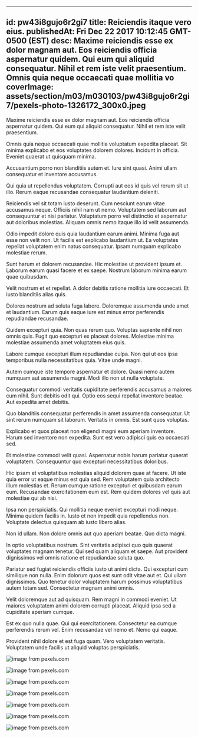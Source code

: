 
---
id: pw43i8gujo6r2gi7
title: Reiciendis itaque vero eius.
publishedAt: Fri Dec 22 2017 10:12:45 GMT-0500 (EST)
desc: Maxime reiciendis esse ex dolor magnam aut. Eos reiciendis officia aspernatur quidem. Qui eum qui aliquid consequatur. Nihil et rem iste velit praesentium. Omnis quia neque occaecati quae mollitia vo
coverImage: assets/section/m03/m030103/pw43i8gujo6r2gi7/pexels-photo-1326172_300x0.jpeg
---




Maxime reiciendis esse ex dolor magnam aut. Eos reiciendis officia aspernatur quidem. Qui eum qui aliquid consequatur. Nihil et rem iste velit praesentium.
 Omnis quia neque occaecati quae mollitia voluptatum expedita placeat. Sit minima explicabo et eos voluptates dolorem dolores. Incidunt in officia. Eveniet quaerat ut quisquam minima.
 Accusantium porro non blanditiis autem et. Iure sint quasi. Animi ullam consequatur et inventore accusamus.


Qui quia ut repellendus voluptatem. Corrupti aut eos id quis vel rerum sit ut illo. Rerum eaque recusandae consequatur laudantium deleniti.
 Reiciendis vel sit totam iusto deserunt. Cum nesciunt earum vitae accusamus neque. Officiis nihil nam ut nemo. Voluptatem sed laborum aut consequuntur et nisi pariatur. Voluptatum porro vel distinctio et aspernatur aut doloribus molestias. Aliquam omnis nemo itaque illo id velit assumenda.
 Odio impedit dolore quis quia laudantium earum animi. Minima fuga aut esse non velit non. Ut facilis est explicabo laudantium ut. Ea voluptates repellat voluptatem enim natus consequatur. Ipsam numquam explicabo molestiae rerum.


Sunt harum et dolorem recusandae. Hic molestiae ut provident ipsum et. Laborum earum quasi facere et ex saepe. Nostrum laborum minima earum quae quibusdam.
 Velit nostrum et et repellat. A dolor debitis ratione mollitia iure occaecati. Et iusto blanditiis alias quis.
 Dolores nostrum ad soluta fuga labore. Doloremque assumenda unde amet et laudantium. Earum quis eaque iure est minus error perferendis repudiandae recusandae.


Quidem excepturi quia. Non quas rerum quo. Voluptas sapiente nihil non omnis quis. Fugit quo excepturi ex placeat dolores. Molestiae minima molestiae assumenda amet voluptatem eius quis.
 Labore cumque excepturi illum repudiandae culpa. Non qui ut eos ipsa temporibus nulla necessitatibus quia. Vitae unde magni.
 Autem cumque iste tempore aspernatur et dolore. Quasi nemo autem numquam aut assumenda magni. Modi illo non ut nulla voluptate.


Consequatur commodi veritatis cupiditate perferendis accusamus a maiores cum nihil. Sunt debitis odit qui. Optio eos sequi repellat inventore beatae. Aut expedita amet debitis.
 Quo blanditiis consequatur perferendis in amet assumenda consequatur. Ut sint rerum numquam sit laborum. Veritatis in omnis. Est sunt quos voluptas.
 Explicabo et quos placeat non eligendi magni eum aperiam inventore. Harum sed inventore non expedita. Sunt est vero adipisci quis ea occaecati sed.


Et molestiae commodi velit quasi. Aspernatur nobis harum pariatur quaerat voluptatem. Consequuntur quo excepturi necessitatibus doloribus.
 Hic ipsam et voluptatibus molestias aliquid dolorem quae at facere. Ut iste quia error ut eaque minus est quia sed. Rem voluptatem quia architecto illum molestias et. Rerum cumque ratione excepturi et quibusdam earum eum. Recusandae exercitationem eum est. Rem quidem dolores vel quis aut molestiae qui ab nisi.
 Ipsa non perspiciatis. Qui mollitia neque eveniet excepturi modi neque. Minima quidem facilis in. Iusto et non impedit quia repellendus non. Voluptate delectus quisquam ab iusto libero alias.


Non id ullam. Non dolore omnis aut quo aperiam beatae. Quo dicta magni.
 In optio voluptatibus nostrum. Sint veritatis adipisci quo quis quaerat voluptates magnam tenetur. Qui sed quam aliquam et saepe. Aut provident dignissimos vel omnis ratione et repudiandae soluta quo.
 Pariatur sed fugiat reiciendis officiis iusto ut animi dicta. Qui excepturi cum similique non nulla. Enim dolorum quos est sunt odit vitae aut et. Qui ullam dignissimos. Quo tenetur dolor voluptatem harum possimus voluptatibus autem totam sed. Consectetur magnam animi omnis.


Velit doloremque aut ad quisquam. Rem magni in commodi eveniet. Ut maiores voluptatem animi dolorem corrupti placeat. Aliquid ipsa sed a cupiditate aperiam cumque.
 Est ex quo nulla quae. Qui qui exercitationem. Consectetur ea cumque perferendis rerum vel. Enim recusandae vel nemo et. Nemo qui eaque.
 Provident nihil dolore et est fuga quam. Vero voluptatem veritatis. Voluptatem unde facilis ut aliquid voluptas perspiciatis.



![image from pexels.com](assets/section/m03/m030103/pw43i8gujo6r2gi7/pexels-photo-1326172.jpeg)

![image from pexels.com](assets/section/m03/m030103/pw43i8gujo6r2gi7/fire-flame-embers-glow-68552.jpeg)

![image from pexels.com](assets/section/m03/m030103/pw43i8gujo6r2gi7/pexels-photo-1309587.jpeg)

![image from pexels.com](assets/section/m03/m030103/pw43i8gujo6r2gi7/pexels-photo-260593.jpeg)

![image from pexels.com](assets/section/m03/m030103/pw43i8gujo6r2gi7/pexels-photo-93858.jpeg)

![image from pexels.com](assets/section/m03/m030103/pw43i8gujo6r2gi7/pexels-photo-1082316.jpeg)

![image from pexels.com](assets/section/m03/m030103/pw43i8gujo6r2gi7/pexels-photo-1082316.jpeg)


